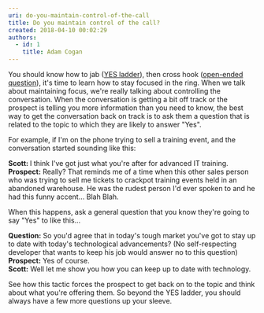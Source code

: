 ```yaml
---
uri: do-you-maintain-control-of-the-call
title: Do you maintain control of the call?
created: 2018-04-10 00:02:29
authors:
  - id: 1
    title: Adam Cogan
---
```





<span class='intro'> <p>You should know how to jab (<a href="/_layouts/15/FIXUPREDIRECT.ASPX?WebId=3dfc0e07-e23a-4cbb-aac2-e778b71166a2&amp;TermSetId=07da3ddf-0924-4cd2-a6d4-a4809ae20160&amp;TermId=ff214e08-7bf1-4604-9047-1c1f40d2339a">YES ladder​</a>), then cross hook (<a href="/_layouts/15/FIXUPREDIRECT.ASPX?WebId=3dfc0e07-e23a-4cbb-aac2-e778b71166a2&amp;TermSetId=07da3ddf-0924-4cd2-a6d4-a4809ae20160&amp;TermId=a593e557-4033-4cb1-b1dd-c6c1e66c0004">open-ended question​</a>), it's time to learn how to stay focused in the ring. When we talk about maintaining focus, we're really talking about controlling the conversation. When the conversation is getting a bit off track or the prospect is telling you more information than you need to know, the best way to get the conversation back on track is to ask them a question that is related to the topic to which they are likely to answer &quot;Yes&quot;.</p><p>For example, if I'm on the phone trying to sell a training event, and the conversation started sounding like this&#58;<br></p> </span>

<p class="ssw15-rteElement-GreyBox"><b>Scott&#58; </b>I think I've got just what you're after for advanced IT training.<br><b>Prospect&#58;</b> Really? That reminds me of a time when this other sales person who was trying to sell me tickets to crackpot training events held in an abandoned warehouse. He was the rudest person I'd ever spoken to and he had this funny accent... Blah Blah.</p><p>When this happens,&#160;ask a general question that you know they're going to say &quot;Yes&quot; to like this...</p><p class="ssw15-rteElement-GreyBox"><b>Question&#58;</b> So you'd agree that in today's tough market you've got to stay up to date with today's technological advancements? (No self-respecting developer that wants to keep his job would answer no to this question)<br><b>Prospect&#58;</b> <span class="ssw15-rteStyle-Highlight">Yes</span> of course.<br><b>Scott&#58;</b> Well let me show you how you can keep up to date with technology.​<br></p><p>See how this tactic forces the prospect to get back on to the topic and think about what you're offering them. So beyond the YES ladder, you should always have a few more questions up your sleeve.&#160;&#160;​<br><br></p>


